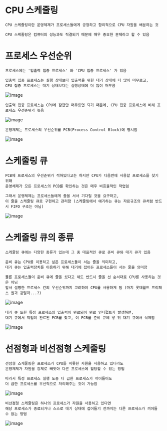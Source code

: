 # CPU 스케줄링
    CPU 스케줄링이란 운영체제가 프로세스들에게 공정하고 합리적으로 CPU 자원을 배분하는 것

    CPU 스케줄링은 컴퓨터의 성능과도 직결되기 때문에 매우 중요한 문제라고 할 수 있음

# 프로세스 우선순위
    프로세스에는 '입출력 집중 프로세스' 와 'CPU 집중 프로세스' 가 있음

    입충력 집중 프로세스는 실행 상태보다 입출력을 위한 대기 상태에 더 많이 머무르고,
    CPU 집중 프로세스는 대기 상태보다는 실행상태에 더 많이 머무름

![image](https://github.com/user-attachments/assets/f1ee8d22-db2d-461d-b0ec-6ba881816c92)

    입출력 집중 프로세스는 CPU에 잠깐만 머무르면 되기 때문에, CPU 집중 프로세스에 비해 프로세스 우선순위가 높음

![image](https://github.com/user-attachments/assets/14d6aa22-ac24-40ed-95e3-11e92ece93a2)

    운영체제는 프로세스의 우선순위를 PCB(Process Control Block)에 명시함

![image](https://github.com/user-attachments/assets/28ab9d05-e3b3-40d7-a76f-9e2dac1671d9)

# 스케줄링 큐
    PCB에 프로세스의 우선순위가 적혀있다고는 하지만 CPU가 다음번에 사용할 프로세스를 찾기 위해
    운영체제가 모든 프로세스의 PCB를 확인하는 것은 매우 비효율적인 작업임

    그래서 운영체제는 프로세스들에게 줄을 서서 기다릴 것을 요구하고,
    이 줄을 스케줄링 큐로 구현하고 관리함 (스케줄링에서 얘기하는 큐는 자료규조의 큐처럼 반드시 FIFO 구조는 아님)
    
![image](https://github.com/user-attachments/assets/45e54bee-331b-4e49-88b4-5cec2cec04b9)

# 스케줄링 큐의 종류
    스케줄링 큐에는 다양한 종류가 있는데 그 중 대표적인 큐로 준비 큐와 대기 큐가 있음

    준비 큐는 CPU를 이용하고 싶은 프로세스들이 서는 줄을 의미하고,
    대기 큐는 입출력장치를 이용하기 위해 대기에 접어든 프로세스들이 서는 줄을 의미함

    물론 프로세스들이 준비 큐에 줄을 섰다고 해도 반드시 줄을 선 순서대로 CPU를 사용하는 것은 아님
    앞서 설명한 프로세스 간의 우선순위까지 고려하여 CPU를 사용하게 됨 (마치 롯데월드 프리패스 권과 같달까...?)

![image](https://github.com/user-attachments/assets/94614e07-bb48-4a72-b75b-7f62796a8f34)

    대기 큐 또한 특정 프로세스의 입출력이 완료되어 완료 인터럽트가 발생하면,
    대기 큐에서 작업이 완료된 PCB를 찾고, 이 PCB를 준비 큐에 넣 뒤 대기 큐에서 삭제함

![image](https://github.com/user-attachments/assets/a8fa8bfe-d84b-472a-9298-7f53498f5d8a)
    
# 선점형과 비선점형 스케줄링
    선점형 스케줄링은 프로세스가 CPU를 비롯한 자원을 사용하고 있더라도
    운영체체가 자원을 강제로 빼앗아 다른 프로세스에 할당할 수 있는 방법

    따라서 특정 프로세스 실행 도중 더 급한 프로세스가 끼어들어도 
    더 급한 프로세스를 우선적으로 처리해주는 것이 가능함

![image](https://github.com/user-attachments/assets/1bc0dda5-4262-4c90-8da4-c52c0b3b0947)
    
    비선점형 스케줄링은 하나의 프로세스가 자원을 사용하고 있다면
    해당 프로세스가 종료되거나 스스로 대기 상태에 접어들기 전까지는 다른 프로세스가 끼어들 수 없는 방법

![image](https://github.com/user-attachments/assets/037bf720-0354-4c11-9094-c81093488a08)
    
